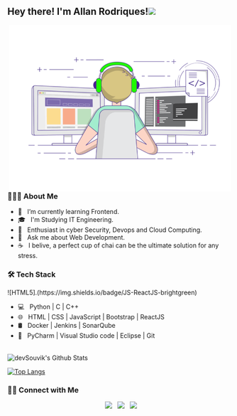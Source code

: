 <h2> Hey there! I'm Allan Rodriques!<img src="https://github.com/souvikguria98/souvikguria98/blob/master/Hi.gif" width="20"></h2>
<img align="right" alt="GIF" src="https://raw.githubusercontent.com/devSouvik/devSouvik/master/gif3.gif" width="500"/>


<h3> 👨🏻‍💻 About Me </h3>

- 🔭 &nbsp;  I’m currently learning Frontend.
- 🎓 &nbsp;  I'm Studying IT Engineering.
- 🌱 &nbsp;  Enthusiast in cyber Security, Devops and Cloud Computing.
- 💬 &nbsp;  Ask me about Web Development.
- ☕ &nbsp; I belive, a perfect cup of chai can be the ultimate solution for any stress. 

<h3>🛠 Tech Stack </h3>
![HTML5].(https://img.shields.io/badge/JS-ReactJS-brightgreen)

- 💻 &nbsp; Python | C | C++ <br>
- 🌐 &nbsp; HTML | CSS | JavaScript | Bootstrap | ReactJS  <br>
- 🛢  &nbsp; Docker | Jenkins | SonarQube  <br>
- 🔧 &nbsp; PyCharm | Visual Studio code | Eclipse | Git <br>

<br>

<img align="center" src="https://github-readme-stats.vercel.app/api?username=Allanrodriques&include_all_commits=true&count_private=true&show_icons=true&line_height=20&title_color=7A7ADB&icon_color=2234AE&text_color=D3D3D3&bg_color=0,000000,130F40" alt="devSouvik's Github Stats">

</br>

[![Top Langs](https://github-readme-stats.vercel.app/api/top-langs/?username=Allanrodriques&layout=compact&text_color=daf7dc&bg_color=151515)](https://github.com/Allanrodriques/github-readme-stats)

<h3> 🤝🏻 Connect with Me </h3>

<p align="center">
&nbsp; <a href="https://twitter.com/Allan__2001" target="_blank" rel="noopener noreferrer"><img src="https://img.icons8.com/plasticine/100/000000/twitter.png" width="50" /></a> 
&nbsp; <a href="https://www.instagram.com/imallannnn/" target="_blank" rel="noopener noreferrer"><img src="https://img.icons8.com/plasticine/100/000000/instagram-new.png" width="50" /></a>  
&nbsp; <a href="mailto:allanrodriques2001@gmail.com" target="_blank" rel="noopener noreferrer"><img src="https://img.icons8.com/plasticine/100/000000/gmail.png"  width="50" /></a>
</p>

